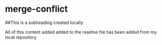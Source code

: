 # merge-conflict

##This is a subheading created locally

All of this content added added to the readme file has been added from my local repository